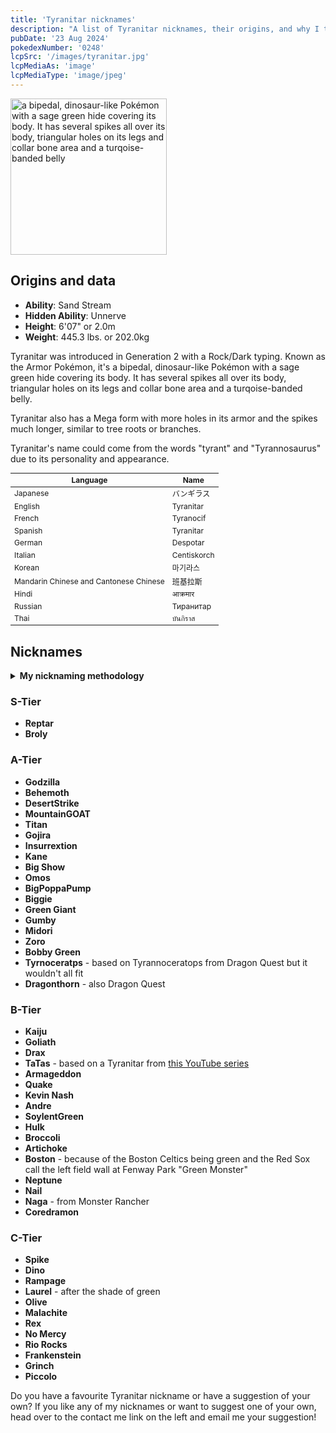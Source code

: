 ```yaml
---
title: 'Tyranitar nicknames'
description: "A list of Tyranitar nicknames, their origins, and why I think they're cool."
pubDate: '23 Aug 2024'
pokedexNumber: '0248'
lcpSrc: '/images/tyranitar.jpg'
lcpMediaAs: 'image'
lcpMediaType: 'image/jpeg'
---
```


<div class="img-center">
	<picture>
		<source srcset="/images/tyranitar.webp" type="image/webp">
		<img src="/images/tyranitar.jpg" width="250" height="250" alt="a bipedal, dinosaur-like Pokémon with a sage green hide covering its body. It has several spikes all over its body, triangular holes on its legs and collar bone area and a turqoise-banded belly">
	</picture>
</div>

## Origins and data

<div class="room-box">
		<div class="room-box-left">
			<ul>
				<li><strong>Ability</strong>: Sand Stream</li>
				<li><strong>Hidden Ability</strong>: Unnerve</li>
				<li><strong>Height</strong>: 6'07" or 2.0m</li>
				<li><strong>Weight</strong>: 445.3 lbs. or 202.0kg</li>
			</ul>
			<p>Tyranitar was introduced in Generation 2 with a Rock/Dark typing. Known as the Armor Pokémon, it's a bipedal, dinosaur-like Pokémon with a sage green hide covering its body. It has several spikes all over its body, triangular holes on its legs and collar bone area and a turqoise-banded belly.</p>
			<p>Tyranitar also has a Mega form with more holes in its armor and the spikes much longer, similar to tree roots or branches.</p>
			<p>Tyranitar's name could come from the words "tyrant" and "Tyrannosaurus" due to its personality and appearance.</p>
		</div>

<div class="room-box-right">
	<table class="room-table" style="font-size:12px">
	<thead>
		<tr>
			<th>Language</th>
			<th>Name</th>
		</tr>
	</thead>
	<tbody>
		<tr>
			<td>Japanese</td>
			<td><span lang="ja">バンギラス</span></td>
		</tr>
		<tr>
			<td>English</td>
			<td>Tyranitar</td>
		</tr>
		<tr>
			<td>French</td>
			<td>Tyranocif</td>
		</tr>
		<tr>
			<td>Spanish</td>
			<td>Tyranitar</td>
		</tr>
		<tr>
			<td>German</td>
			<td>Despotar</td>
		</tr>
		<tr>
			<td>Italian</td>
			<td>Centiskorch</td>
		</tr>
		<tr>
			<td>Korean</td>
			<td><span lang="ko">마기라스</span></td>
		</tr>
		<tr>
			<td>Mandarin Chinese and Cantonese Chinese</td>
			<td>班基拉斯</td>
		</tr>
		<tr>
			<td>Hindi</td>
			<td>आक्रमार</td>
		</tr>
		<tr>
			<td>Russian</td>
			<td>Тиранитар</td>
		</tr>
		<tr>
			<td>Thai</td>
			<td>บันกิราส</td>
		</tr>
	</tbody>
	</table>
	</div>
</div>

## Nicknames
<section class="deets">
	<details>
		<summary><strong>My nicknaming methodology</strong></summary>
		<ul>
			<li>I rank nicknames by lettered tiers: S, A, B, C, and D. S is the best and D is the worst.</li>
			<li>I may use generative AI for inspiration. I'll always mark these nicknames with an asterisk (\*) </li>but they'll always be amended where necessary
			<li>I'll usually list my inspiration for a nickname so you know where they came from</li>
		</ul>
	</details>
</section>

### S-Tier

* **Reptar**
* **Broly**

### A-Tier

* **Godzilla**
* **Behemoth**
* **DesertStrike**
* **MountainGOAT**
* **Titan**
* **Gojira**
* **Insurrextion**
* **Kane**
* **Big Show**
* **Omos**
* **BigPoppaPump**
* **Biggie**
* **Green Giant**
* **Gumby**
* **Midori**
* **Zoro**
* **Bobby Green**
* **Tyrnoceratps** - based on Tyrannoceratops from Dragon Quest but it wouldn't all fit
* **Dragonthorn** - also Dragon Quest

### B-Tier

* **Kaiju**
* **Goliath**
* **Drax**
* **TaTas** - based on a Tyranitar from [this YouTube series](https://www.youtube.com/playlist?list=PLsbcx3DcDrLkM__Dlwook_Vp_2D4hceg4)
* **Armageddon**
* **Quake**
* **Kevin Nash**
* **Andre**
* **SoylentGreen**
* **Hulk**
* **Broccoli**
* **Artichoke**
* **Boston** - because of the Boston Celtics being green and the Red Sox call the left field wall at Fenway Park "Green Monster"
* **Neptune**
* **Nail**
* **Naga** - from Monster Rancher
* **Coredramon**

### C-Tier

* **Spike**
* **Dino**
* **Rampage**
* **Laurel** - after the shade of green
* **Olive**
* **Malachite**
* **Rex**
* **No Mercy**
* **Rio Rocks**
* **Frankenstein**
* **Grinch**
* **Piccolo**

Do you have a favourite Tyranitar nickname or have a suggestion of your own? If you like any of my nicknames or want to suggest one of your own, head over to the contact me link on the left and email me your suggestion!